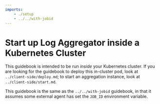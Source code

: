 ```yaml
---
imports:
    - ./setup
    - ../../with-jobid
---
```


# Start up Log Aggregator inside a Kubernetes Cluster

This guidebook is intended to be run *inside* your Kubernetes
cluster. If you are looking for the guidebook to deploy this
in-cluster pod, look at `../client-side/deploy.md`; to start an
aggregation instance, look at `../client-side/start.md`.

This guidebook is the same as the `../../with-jobid` guidebook, in
that it assumes some external agent has set the `JOB_ID` environment
variable.

